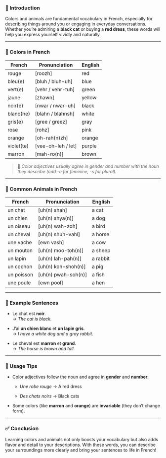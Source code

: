 
### 🎯 Introduction

Colors and animals are fundamental vocabulary in French, especially for describing things around you or engaging in everyday conversations. Whether you’re admiring a **black cat** or buying a **red dress**, these words will help you express yourself vividly and naturally.

---

### 🎨 Colors in French

|French|Pronunciation|English|
|---|---|---|
|rouge|[roozh]|red|
|bleu(e)|[bluh / bluh-uh]|blue|
|vert(e)|[vehr / vehr-tuh]|green|
|jaune|[zhawn]|yellow|
|noir(e)|[nwar / nwar-uh]|black|
|blanc(he)|[blahn / blahnsh]|white|
|gris(e)|[gree / greez]|gray|
|rose|[rohz]|pink|
|orange|[oh-rah(n)zh]|orange|
|violet(te)|[vee-oh-leh / let]|purple|
|marron|[mah-ro(n)]|brown|

> 🧠 _Color adjectives usually agree in gender and number with the noun they describe (add -e for feminine, -s for plural)._

---

### 🐾 Common Animals in French

|French|Pronunciation|English|
|---|---|---|
|un chat|[uh(n) shah]|a cat|
|un chien|[uh(n) shya(n)]|a dog|
|un oiseau|[uh(n) wah-zoh]|a bird|
|un cheval|[uh(n) shuh-vahl]|a horse|
|une vache|[ewn vash]|a cow|
|un mouton|[uh(n) moo-toh(n)]|a sheep|
|un lapin|[uh(n) lah-pah(n)]|a rabbit|
|un cochon|[uh(n) koh-shoh(n)]|a pig|
|un poisson|[uh(n) pwah-soh(n)]|a fish|
|une poule|[ewn pool]|a hen|

---

### 💬 Example Sentences

- Le chat est **noir**.  
    → _The cat is black._
    
- J’ai **un chien blanc** et **un lapin gris**.  
    → _I have a white dog and a gray rabbit._
    
- Le cheval est **marron** et **grand**.  
    → _The horse is brown and tall._
    

---

### 🧠 Usage Tips

- Color adjectives follow the noun and agree in **gender** and **number**.
    
    - _Une robe rouge_ → A red dress
        
    - _Des chats noirs_ → Black cats
        
- Some colors (like **marron** and **orange**) are **invariable** (they don’t change form).
    

---

### ✅ Conclusion

Learning colors and animals not only boosts your vocabulary but also adds flavor and detail to your descriptions. With these words, you can describe your surroundings more clearly and bring your sentences to life in French!